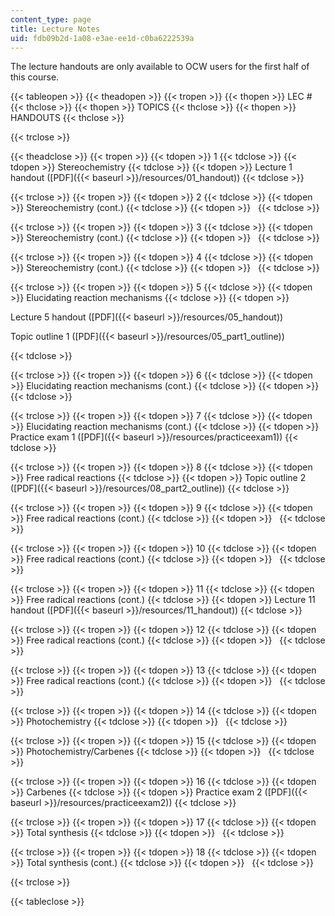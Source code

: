 ```yaml
---
content_type: page
title: Lecture Notes
uid: fdb09b2d-1a08-e3ae-ee1d-c0ba6222539a
---
```


The lecture handouts are only available to OCW users for the first half of this course.

{{< tableopen >}}
{{< theadopen >}}
{{< tropen >}}
{{< thopen >}}
LEC #
{{< thclose >}}
{{< thopen >}}
TOPICS
{{< thclose >}}
{{< thopen >}}
HANDOUTS
{{< thclose >}}

{{< trclose >}}

{{< theadclose >}}
{{< tropen >}}
{{< tdopen >}}
1
{{< tdclose >}}
{{< tdopen >}}
Stereochemistry
{{< tdclose >}}
{{< tdopen >}}
Lecture 1 handout ([PDF]({{< baseurl >}}/resources/01_handout))
{{< tdclose >}}

{{< trclose >}}
{{< tropen >}}
{{< tdopen >}}
2
{{< tdclose >}}
{{< tdopen >}}
Stereochemistry (cont.)
{{< tdclose >}}
{{< tdopen >}}
 
{{< tdclose >}}

{{< trclose >}}
{{< tropen >}}
{{< tdopen >}}
3
{{< tdclose >}}
{{< tdopen >}}
Stereochemistry (cont.)
{{< tdclose >}}
{{< tdopen >}}
 
{{< tdclose >}}

{{< trclose >}}
{{< tropen >}}
{{< tdopen >}}
4
{{< tdclose >}}
{{< tdopen >}}
Stereochemistry (cont.)
{{< tdclose >}}
{{< tdopen >}}
 
{{< tdclose >}}

{{< trclose >}}
{{< tropen >}}
{{< tdopen >}}
5
{{< tdclose >}}
{{< tdopen >}}
Elucidating reaction mechanisms
{{< tdclose >}}
{{< tdopen >}}


Lecture 5 handout ([PDF]({{< baseurl >}}/resources/05_handout))

Topic outline 1 ([PDF]({{< baseurl >}}/resources/05_part1_outline))


{{< tdclose >}}

{{< trclose >}}
{{< tropen >}}
{{< tdopen >}}
6
{{< tdclose >}}
{{< tdopen >}}
Elucidating reaction mechanisms (cont.)
{{< tdclose >}}
{{< tdopen >}}
 
{{< tdclose >}}

{{< trclose >}}
{{< tropen >}}
{{< tdopen >}}
7
{{< tdclose >}}
{{< tdopen >}}
Elucidating reaction mechanisms (cont.)
{{< tdclose >}}
{{< tdopen >}}
Practice exam 1 ([PDF]({{< baseurl >}}/resources/practiceexam1))
{{< tdclose >}}

{{< trclose >}}
{{< tropen >}}
{{< tdopen >}}
8
{{< tdclose >}}
{{< tdopen >}}
Free radical reactions
{{< tdclose >}}
{{< tdopen >}}
Topic outline 2 ([PDF]({{< baseurl >}}/resources/08_part2_outline))
{{< tdclose >}}

{{< trclose >}}
{{< tropen >}}
{{< tdopen >}}
9
{{< tdclose >}}
{{< tdopen >}}
Free radical reactions (cont.)
{{< tdclose >}}
{{< tdopen >}}
 
{{< tdclose >}}

{{< trclose >}}
{{< tropen >}}
{{< tdopen >}}
10
{{< tdclose >}}
{{< tdopen >}}
Free radical reactions (cont.)
{{< tdclose >}}
{{< tdopen >}}
 
{{< tdclose >}}

{{< trclose >}}
{{< tropen >}}
{{< tdopen >}}
11
{{< tdclose >}}
{{< tdopen >}}
Free radical reactions (cont.)
{{< tdclose >}}
{{< tdopen >}}
Lecture 11 handout ([PDF]({{< baseurl >}}/resources/11_handout))
{{< tdclose >}}

{{< trclose >}}
{{< tropen >}}
{{< tdopen >}}
12
{{< tdclose >}}
{{< tdopen >}}
Free radical reactions (cont.)
{{< tdclose >}}
{{< tdopen >}}
 
{{< tdclose >}}

{{< trclose >}}
{{< tropen >}}
{{< tdopen >}}
13
{{< tdclose >}}
{{< tdopen >}}
Free radical reactions (cont.)
{{< tdclose >}}
{{< tdopen >}}
 
{{< tdclose >}}

{{< trclose >}}
{{< tropen >}}
{{< tdopen >}}
14
{{< tdclose >}}
{{< tdopen >}}
Photochemistry
{{< tdclose >}}
{{< tdopen >}}
 
{{< tdclose >}}

{{< trclose >}}
{{< tropen >}}
{{< tdopen >}}
15
{{< tdclose >}}
{{< tdopen >}}
Photochemistry/Carbenes
{{< tdclose >}}
{{< tdopen >}}
 
{{< tdclose >}}

{{< trclose >}}
{{< tropen >}}
{{< tdopen >}}
16
{{< tdclose >}}
{{< tdopen >}}
Carbenes
{{< tdclose >}}
{{< tdopen >}}
Practice exam 2 ([PDF]({{< baseurl >}}/resources/practiceexam2))
{{< tdclose >}}

{{< trclose >}}
{{< tropen >}}
{{< tdopen >}}
17
{{< tdclose >}}
{{< tdopen >}}
Total synthesis
{{< tdclose >}}
{{< tdopen >}}
 
{{< tdclose >}}

{{< trclose >}}
{{< tropen >}}
{{< tdopen >}}
18
{{< tdclose >}}
{{< tdopen >}}
Total synthesis (cont.)
{{< tdclose >}}
{{< tdopen >}}
 
{{< tdclose >}}

{{< trclose >}}

{{< tableclose >}}